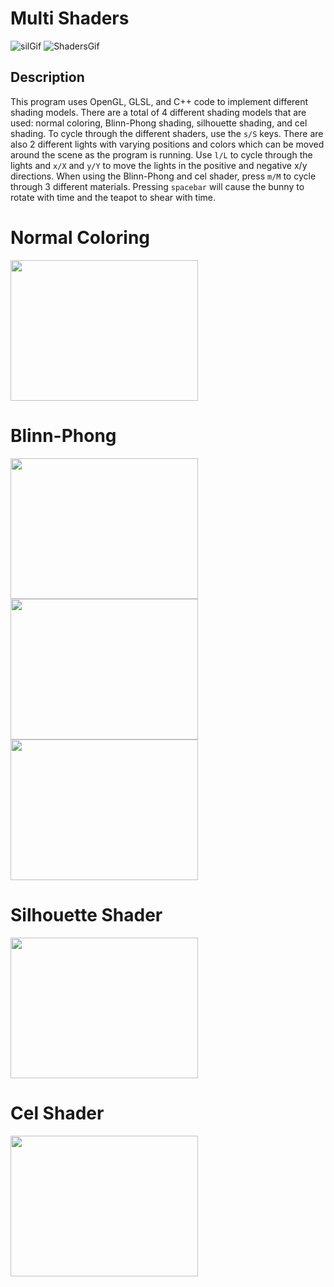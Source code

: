 # Multi Shaders
![silGif](https://github.com/BlakeAveryTAMU/Multi-Shaders/assets/108947178/88175212-d5dc-4016-857f-32c4d8147314)
![ShadersGif](https://github.com/BlakeAveryTAMU/Blinn-Phong-Shading/assets/108947178/e3df5d57-873c-4479-9813-914950ad6cf7)
## Description

This program uses OpenGL, GLSL, and C++ code to implement different shading models. There are a total of 4 different shading models that are used: normal coloring, Blinn-Phong shading, silhouette shading, and cel shading. To cycle through the different shaders, use the `s/S` keys. There are also 2 different lights with varying positions and colors which can be moved around the scene as the program is running. Use `l/L` to cycle through the lights and `x/X` and `y/Y` to move the lights in the positive and negative x/y directions. When using the Blinn-Phong and cel shader, press `m/M` to cycle through 3 different materials. Pressing `spacebar` will cause the bunny to rotate with time and the teapot to shear with time. 

# Normal Coloring
<img src="https://github.com/BlakeAveryTAMU/Multi-Shaders/assets/108947178/844d061c-9850-4bf2-9c35-72d46570bde5" width="300" height="225">

# Blinn-Phong
<img src="https://github.com/BlakeAveryTAMU/Multi-Shaders/assets/108947178/cde63d40-ea7b-458b-9d2a-3f8f0c2d557e" width="300" height="225">
<img src="https://github.com/BlakeAveryTAMU/Multi-Shaders/assets/108947178/83f96cf8-d840-4fdc-b86f-960e37e8dcda" width="300" height="225">
<img src="https://github.com/BlakeAveryTAMU/Multi-Shaders/assets/108947178/d0d07d3b-7886-48cc-94b3-26768ef0d358" width="300" height="225">

# Silhouette Shader
<img src="https://github.com/BlakeAveryTAMU/Multi-Shaders/assets/108947178/866e4b94-7822-433d-abf3-25bd762eb966" width="300" height="225">

# Cel Shader
<img src="https://github.com/BlakeAveryTAMU/Multi-Shaders/assets/108947178/a27d7a38-3a4a-41d9-93de-3cb4b98a624b" width="300" height="225">
